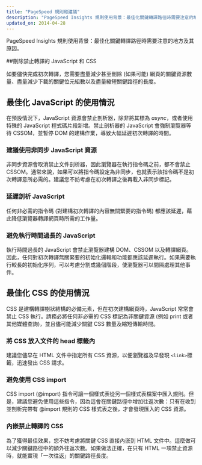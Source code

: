 ```yaml
---
title: "PageSpeed 規則和建議"
description: "PageSpeed Insights 規則使用背景：最佳化關鍵轉譯路徑時需要注意的地方及其原因。"
updated_on: 2014-04-28
---
```

<p class="intro">
  PageSpeed Insights 規則使用背景：最佳化關鍵轉譯路徑時需要注意的地方及其原因。
</p>

##刪除禁止轉譯的 JavaScript 和 CSS

如要儘快完成初次轉譯，您需要盡量減少甚至刪除 (如果可能) 網頁的關鍵資源數量、盡量減少下載的關鍵位元組數以及盡量縮短關鍵路徑的長度。

## 最佳化 JavaScript 的使用情況

在預設情況下，JavaScript 資源會禁止剖析器，除非將其標為 _async_，或者使用特殊的 JavaScript 程式碼片段新增。禁止剖析器的 JavaScript 會強制瀏覽器等待 CSSOM，並暫停 DOM 的建構作業，導致大幅延遲初次轉譯的時間。

###  **建議使用非同步 JavaScript 資源**

非同步資源會取消禁止文件剖析器，因此瀏覽器在執行指令碼之前，都不會禁止 CSSOM。通常來說，如果可以將指令碼設定為非同步，也就表示該指令碼不是初次轉譯意所必需的。建議您不妨考慮在初次轉譯之後再載入非同步標記。

### **延遲剖析 JavaScript**

任何非必需的指令碼 (對建構初次轉譯的內容無關緊要的指令碼) 都應該延遲，藉此降低瀏覽器轉譯網頁時所需的工作量。

### **避免執行時間過長的 JavaScript**

執行時間過長的 JavaScript 會禁止瀏覽器建構 DOM、CSSOM 以及轉譯網頁。因此，任何對初次轉譯無關緊要的初始化邏輯和功能都應該延遲執行。如果需要執行較長的初始化序列，可以考慮分割成幾個階段，使瀏覽器可以間隔處理其他事件。

## 最佳化 CSS 的使用情況

CSS 是建構轉譯樹狀結構的必備元素，但在初次建構網頁時，JavaScript 常常會禁止 CSS 執行。請務必將任何非必需的 CSS 標記為非關鍵資源 (例如 print 或者其他媒體查詢)，並且儘可能減少關鍵 CSS 數量及縮短傳輸時間。

### **將 CSS 放入文件的 head 標籤內**

建議您儘早在 HTML 文件中指定所有 CSS 資源，以便瀏覽器及早發現 `<link>`標籤，迅速發出 CSS 請求。

### **避免使用 CSS import**

CSS import (@import) 指令可讓一個樣式表從另一個樣式表檔案中匯入規則。但是，建議您避免使用這些指令，因為這會在關鍵路徑中增加往返次數：只有在收到並剖析完帶有 @import 規則的 CSS 樣式表之後，才會發現匯入的 CSS 資源。

### **內嵌禁止轉譯的 CSS**

為了獲得最佳效果，您不妨考慮將關鍵 CSS 直接內嵌到 HTML 文件中。這麼做可以減少關鍵路徑中的額外往返次數。如果做法正確，在只有 HTML 一項禁止資源時，就能實現「一次往返」的關鍵路徑長度。



